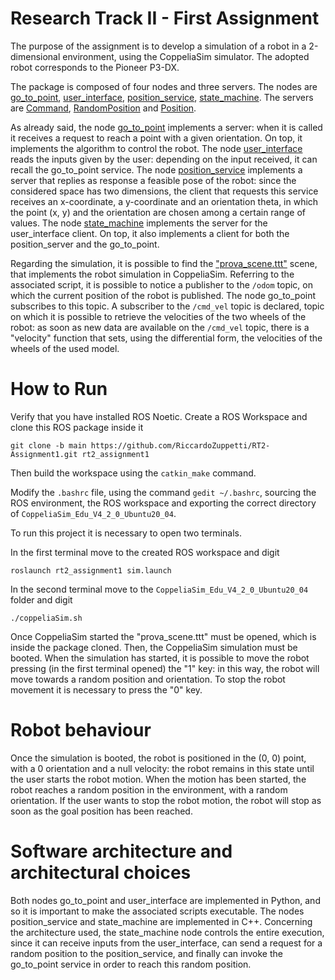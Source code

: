 # Research Track II - First Assignment

The purpose of the assignment is to develop a simulation of a robot in a 2-dimensional environment, using the CoppeliaSim simulator. The adopted robot corresponds to the Pioneer P3-DX.

The package is composed of four nodes and three servers. The nodes are [go_to_point](https://github.com/RiccardoZuppetti/RT2-Assignment1/blob/main/scripts/go_to_point.py), [user_interface](https://github.com/RiccardoZuppetti/RT2-Assignment1/blob/main/scripts/user_interface.py), [position_service](https://github.com/RiccardoZuppetti/RT2-Assignment1/blob/main/src/position_service.cpp), [state_machine](https://github.com/RiccardoZuppetti/RT2-Assignment1/blob/main/src/state_machine.cpp). The servers are [Command](https://github.com/RiccardoZuppetti/RT2-Assignment1/blob/main/srv/Command.srv), [RandomPosition](https://github.com/RiccardoZuppetti/RT2-Assignment1/blob/main/srv/RandomPosition.srv) and [Position](https://github.com/RiccardoZuppetti/RT2-Assignment1/blob/main/srv/Position.srv).

As already said, the node [go_to_point](https://github.com/RiccardoZuppetti/RT2-Assignment1/blob/main/scripts/go_to_point.py) implements a server: when it is called it receives a request to reach a point with a given orientation. On top, it implements the algorithm to control the robot.
The node [user_interface](https://github.com/RiccardoZuppetti/RT2-Assignment1/blob/main/scripts/user_interface.py) reads the inputs given by the user: depending on the input received, it can recall the go_to_point service.
The node [position_service](https://github.com/RiccardoZuppetti/RT2-Assignment1/blob/main/src/position_service.cpp) implements a server that replies as response a feasible pose of the robot: since the considered space has two dimensions, the client that requests this service receives an x-coordinate, a y-coordinate and an orientation theta, in which the point (x, y) and the orientation are chosen among a certain range of values.
The node [state_machine](https://github.com/RiccardoZuppetti/RT2-Assignment1/blob/main/src/state_machine.cpp) implements the server for the user_interface client. On top, it also implements a client for both the position_server and the go_to_point.

Regarding the simulation, it is possible to find the ["prova_scene.ttt"](https://github.com/RiccardoZuppetti/RT2-Assignment1/blob/main/prova_scene.ttt) scene, that implements the robot simulation in CoppeliaSim. Referring to the associated script, it is possible to notice a publisher to the `/odom` topic, on which the current position of the robot is published. The node go_to_point subscribes to this topic. A subscriber to the `/cmd_vel` topic is declared, topic on which it is possible to retrieve the velocities of the two wheels of the robot: as soon as new data are available on the `/cmd_vel` topic, there is a "velocity" function that sets, using the differential form, the velocities of the wheels of the used model.

# How to Run

Verify that you have installed ROS Noetic. Create a ROS Workspace and clone this ROS package inside it

```
git clone -b main https://github.com/RiccardoZuppetti/RT2-Assignment1.git rt2_assignment1
```

Then build the workspace using the `catkin_make` command.

Modify the `.bashrc` file, using the command `gedit ~/.bashrc`, sourcing the ROS environment, the ROS workspace and exporting the correct directory of `CoppeliaSim_Edu_V4_2_0_Ubuntu20_04`.

To run this project it is necessary to open two terminals.

In the first terminal move to the created ROS workspace and digit

```
roslaunch rt2_assignment1 sim.launch 
```

In the second terminal move to the `CoppeliaSim_Edu_V4_2_0_Ubuntu20_04` folder and digit

```
./coppeliaSim.sh
```

Once CoppeliaSim started the "prova_scene.ttt" must be opened, which is inside the package cloned. Then, the CoppeliaSim simulation must be booted.
When the simulation has started, it is possible to move the robot pressing (in the first terminal opened) the "1" key: in this way, the robot will move towards a random position and orientation. To stop the robot movement it is necessary to press the "0" key.

# Robot behaviour

Once the simulation is booted, the robot is positioned in the (0, 0) point, with a 0 orientation and a null velocity: the robot remains in this state until the user starts the robot motion. When the motion has been started, the robot reaches a random position in the environment, with a random orientation. If the user wants to stop the robot motion, the robot will stop as soon as the goal position has been reached.

# Software architecture and architectural choices

Both nodes go_to_point and user_interface are implemented in Python, and so it is important to make the associated scripts executable. The nodes position_service and state_machine are implemented in C++. Concerning the architecture used, the state_machine node controls the entire execution, since it can receive inputs from the user_interface, can send a request for a random position to the position_service, and finally can invoke the go_to_point service in order to reach this random position.
